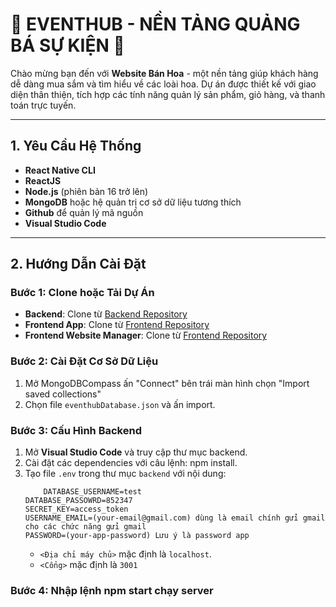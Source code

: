 # 🌟 EVENTHUB - NỀN TẢNG QUẢNG BÁ SỰ KIỆN 🌟  

Chào mừng bạn đến với **Website Bán Hoa** - một nền tảng giúp khách hàng dễ dàng mua sắm và tìm hiểu về các loài hoa. Dự án được thiết kế với giao diện thân thiện, tích hợp các tính năng quản lý sản phẩm, giỏ hàng, và thanh toán trực tuyến.

---

## 1. Yêu Cầu Hệ Thống

- **React Native CLI** 
- **ReactJS**    
- **Node.js** (phiên bản 16 trở lên)  
- **MongoDB** hoặc hệ quản trị cơ sở dữ liệu tương thích  
- **Github** để quản lý mã nguồn  
- **Visual Studio Code** 

---

## 2. Hướng Dẫn Cài Đặt

### Bước 1: Clone hoặc Tải Dự Án
- **Backend**: Clone từ [Backend Repository](https://github.com/quanghuydz123/ProjectReactNativeEventHub.git)
- **Frontend App**: Clone từ [Frontend Repository](https://github.com/quanghuydz123/BackEndProjectReactNaviteEventHub.git)
- **Frontend Website Manager**: Clone từ [Frontend Repository](https://github.com/quanghuydz123/WebsiteManagerEvent.git)

### Bước 2: Cài Đặt Cơ Sở Dữ Liệu
1. Mở MongoDBCompass ấn "Connect" bên trái màn hình chọn "Import saved collections"
2. Chọn file `eventhubDatabase.json` và ấn import.

### Bước 3: Cấu Hình Backend
1. Mở **Visual Studio Code** và truy cập thư mục backend.
2. Cài đặt các dependencies với câu lệnh: npm install.
3. Tạo file `.env` trong thư mục `backend` với nội dung:
    ```properties
    	DATABASE_USERNAME=test
	DATABASE_PASSOWRD=852347
	SECRET_KEY=access_token
	USERNAME_EMAIL=(your-email@gmail.com) dùng là email chính gửi gmail cho các chức năng gửi gmail
	PASSWORD=(your-app-password) Lưu ý là password app
    ```
    - `<Địa chỉ máy chủ>` mặc định là `localhost`.
    - `<Cổng>` mặc định là `3001`

### Bước 4: Nhập lệnh npm start chạy server


